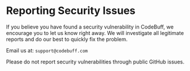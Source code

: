 # Reporting Security Issues

If you believe you have found a security vulnerability in CodeBuff, we encourage you to let us know right away. We will investigate all legitimate reports and do our best to quickly fix the problem.

Email us at: `support@codebuff.com`

Please do not report security vulnerabilities through public GitHub issues.